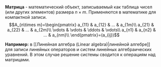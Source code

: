 **Матрица** - математический объект, записываемый как таблица чисел (или других элементов) размера $n\times m$. Применяются в математике для компактной записи.$$A_{n\times m}=\begin{pmatrix}
a_{11} & a_{12} & ... & a_{1m}\\
a_{21} & a_{22} & ... & a_{2m}\\
\vdots & \vdots & \ddots & \vdots\\
a_{n1} & a_{n2} & ... & a_{nm}\\
\end{pmatrix}=(a_{ij})$$

**Например:** в [[Линейная алгебра (Linear algebra)|линейной алгебре]] для записи линейных операторов и систем линейных алгебраических уравнений. В этом случае решение системы сводится к операциям над матрицами.